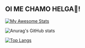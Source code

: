 ## OI ME CHAMO HELGA👋!


[![My Awesome Stats](https://awesome-github-stats.azurewebsites.net/user-stats/HelgaSouza?cardType=github&theme=radical&preferLogin=false)](https://git.io/awesome-stats-card)

![Anurag's GitHub stats](https://github-readme-stats.vercel.app/api?username=anuraghazra&theme=dark&show_icons=true)

[![Top Langs](https://github-readme-stats.vercel.app/api/top-langs/?username=anuraghazra)](https://github.com/anuraghazra/github-readme-stats)


<!--
**helguiita2021/helguiita2021** is a ✨ _special_ ✨ repository because its `README.md` (this file) appears on your GitHub profile.

Here are some ideas to get you started:

- 🔭 I’m currently working on ...
- 🌱 I’m currently learning ...
- 👯 I’m looking to collaborate on ...
- 🤔 I’m looking for help with ...
- 💬 Ask me about ...
- 📫 How to reach me: ...
- 😄 Pronouns: ...
- ⚡ Fun fact: ...
-->
